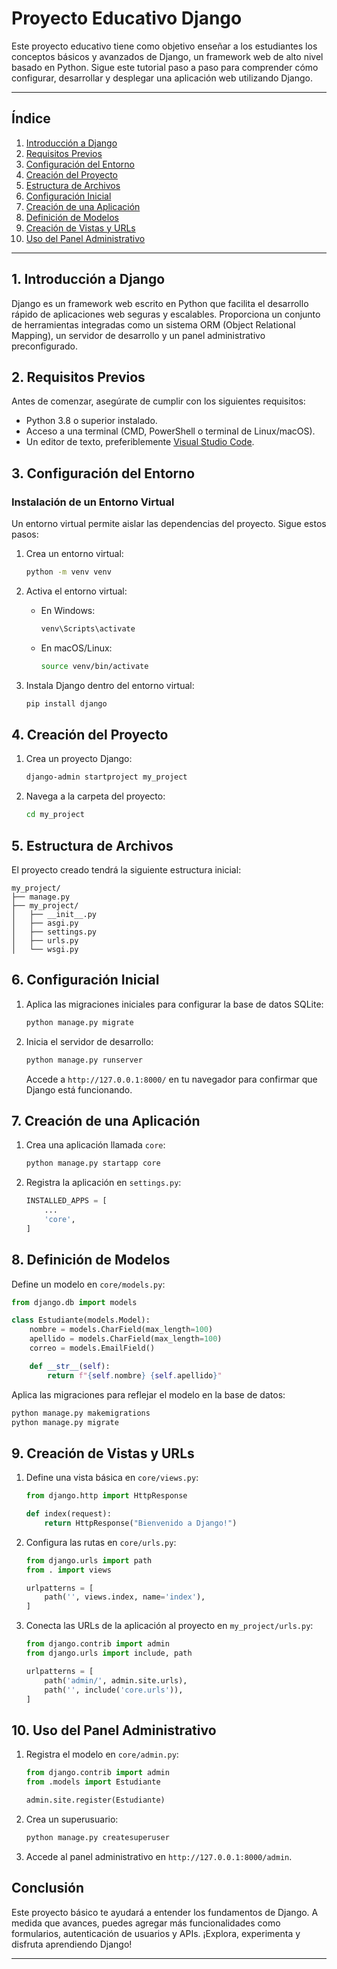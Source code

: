 # Proyecto Educativo Django

Este proyecto educativo tiene como objetivo enseñar a los estudiantes los conceptos básicos y avanzados de Django, un framework web de alto nivel basado en Python. Sigue este tutorial paso a paso para comprender cómo configurar, desarrollar y desplegar una aplicación web utilizando Django.

---

## Índice

1. [Introducción a Django](#1-introducción-a-django)
2. [Requisitos Previos](#2-requisitos-previos)
3. [Configuración del Entorno](#3-configuración-del-entorno)
4. [Creación del Proyecto](#4-creación-del-proyecto)
5. [Estructura de Archivos](#5-estructura-de-archivos)
6. [Configuración Inicial](#6-configuración-inicial)
7. [Creación de una Aplicación](#7-creación-de-una-aplicación)
8. [Definición de Modelos](#8-definición-de-modelos)
9. [Creación de Vistas y URLs](#9-creación-de-vistas-y-urls)
10. [Uso del Panel Administrativo](#10-uso-del-panel-administrativo)

---

## 1. Introducción a Django

Django es un framework web escrito en Python que facilita el desarrollo rápido de aplicaciones web seguras y escalables. Proporciona un conjunto de herramientas integradas como un sistema ORM (Object Relational Mapping), un servidor de desarrollo y un panel administrativo preconfigurado.

## 2. Requisitos Previos

Antes de comenzar, asegúrate de cumplir con los siguientes requisitos:

- Python 3.8 o superior instalado.
- Acceso a una terminal (CMD, PowerShell o terminal de Linux/macOS).
- Un editor de texto, preferiblemente [Visual Studio Code](https://code.visualstudio.com/).

## 3. Configuración del Entorno

### Instalación de un Entorno Virtual

Un entorno virtual permite aislar las dependencias del proyecto. Sigue estos pasos:

1. Crea un entorno virtual:
   ```bash
   python -m venv venv
   ```
2. Activa el entorno virtual:
   - En Windows:
     ```bash
     venv\Scripts\activate
     ```
   - En macOS/Linux:
     ```bash
     source venv/bin/activate
     ```

3. Instala Django dentro del entorno virtual:
   ```bash
   pip install django
   ```

## 4. Creación del Proyecto

1. Crea un proyecto Django:
   ```bash
   django-admin startproject my_project
   ```
2. Navega a la carpeta del proyecto:
   ```bash
   cd my_project
   ```

## 5. Estructura de Archivos

El proyecto creado tendrá la siguiente estructura inicial:

```
my_project/
├── manage.py
├── my_project/
│   ├── __init__.py
│   ├── asgi.py
│   ├── settings.py
│   ├── urls.py
│   └── wsgi.py
```

## 6. Configuración Inicial

1. Aplica las migraciones iniciales para configurar la base de datos SQLite:
   ```bash
   python manage.py migrate
   ```
2. Inicia el servidor de desarrollo:
   ```bash
   python manage.py runserver
   ```
   Accede a `http://127.0.0.1:8000/` en tu navegador para confirmar que Django está funcionando.

## 7. Creación de una Aplicación

1. Crea una aplicación llamada `core`:
   ```bash
   python manage.py startapp core
   ```
2. Registra la aplicación en `settings.py`:
   ```python
   INSTALLED_APPS = [
       ...
       'core',
   ]
   ```

## 8. Definición de Modelos

Define un modelo en `core/models.py`:

```python
from django.db import models

class Estudiante(models.Model):
    nombre = models.CharField(max_length=100)
    apellido = models.CharField(max_length=100)
    correo = models.EmailField()

    def __str__(self):
        return f"{self.nombre} {self.apellido}"
```

Aplica las migraciones para reflejar el modelo en la base de datos:

```bash
python manage.py makemigrations
python manage.py migrate
```

## 9. Creación de Vistas y URLs

1. Define una vista básica en `core/views.py`:
   ```python
   from django.http import HttpResponse

   def index(request):
       return HttpResponse("Bienvenido a Django!")
   ```
2. Configura las rutas en `core/urls.py`:
   ```python
   from django.urls import path
   from . import views

   urlpatterns = [
       path('', views.index, name='index'),
   ]
   ```
3. Conecta las URLs de la aplicación al proyecto en `my_project/urls.py`:
   ```python
   from django.contrib import admin
   from django.urls import include, path

   urlpatterns = [
       path('admin/', admin.site.urls),
       path('', include('core.urls')),
   ]
   ```

## 10. Uso del Panel Administrativo

1. Registra el modelo en `core/admin.py`:
   ```python
   from django.contrib import admin
   from .models import Estudiante

   admin.site.register(Estudiante)
   ```
2. Crea un superusuario:
   ```bash
   python manage.py createsuperuser
   ```
3. Accede al panel administrativo en `http://127.0.0.1:8000/admin`.


## Conclusión

Este proyecto básico te ayudará a entender los fundamentos de Django. A medida que avances, puedes agregar más funcionalidades como formularios, autenticación de usuarios y APIs. ¡Explora, experimenta y disfruta aprendiendo Django!

---

